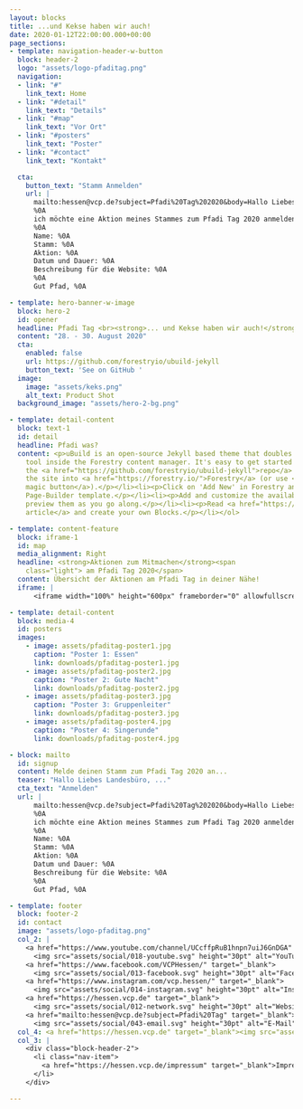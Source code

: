 ```yaml
---
layout: blocks
title: ...und Kekse haben wir auch!
date: 2020-01-12T22:00:00.000+00:00
page_sections:
- template: navigation-header-w-button
  block: header-2
  logo: "assets/logo-pfaditag.png"
  navigation:
  - link: "#"
    link_text: Home
  - link: "#detail"
    link_text: "Details"
  - link: "#map"
    link_text: "Vor Ort"
  - link: "#posters"
    link_text: "Poster"
  - link: "#contact"
    link_text: "Kontakt"

  cta:
    button_text: "Stamm Anmelden"
    url: |
      mailto:hessen@vcp.de?subject=Pfadi%20Tag%202020&body=Hallo Liebes Landesbüro,%0A
      %0A
      ich möchte eine Aktion meines Stammes zum Pfadi Tag 2020 anmelden. Dazu sind hier die wesentlichen Informationen für unsere Aktion.%0A
      %0A
      Name: %0A
      Stamm: %0A
      Aktion: %0A
      Datum und Dauer: %0A
      Beschreibung für die Website: %0A
      %0A
      Gut Pfad, %0A

- template: hero-banner-w-image
  block: hero-2
  id: opener
  headline: Pfadi Tag <br><strong>... und Kekse haben wir auch!</strong>
  content: "28. - 30. August 2020"
  cta:
    enabled: false
    url: https://github.com/forestryio/ubuild-jekyll
    button_text: 'See on GitHub '
  image:
    image: "assets/keks.png"
    alt_text: Product Shot
  background_image: "assets/hero-2-bg.png"

- template: detail-content
  block: text-1
  id: detail
  headline: Pfadi was? 
  content: <p>uBuild is an open-source Jekyll based theme that doubles as a builder
    tool inside the Forestry content manager. It's easy to get started!</p><ol><li><p>Fork
    the <a href="https://github.com/forestryio/ubuild-jekyll">repo</a> and import
    the site into <a href="https://forestry.io/">Forestry</a> (or use <a href="https://forestry.io/blog/ubuild-a-new-theme-for-static-sites-using-blocks#even-quicker-start">our
    magic button</a>).</p></li><li><p>Click on 'Add New' in Forestry and select the
    Page-Builder template.</p></li><li><p>Add and customize the available Blocks and
    preview them as you go along.</p></li><li><p>Read <a href="https://forestry.io/blog/ubuild-a-new-theme-for-static-sites-using-blocks/">our
    article</a> and create your own Blocks.</p></li></ol>

- template: content-feature
  block: iframe-1
  id: map
  media_alignment: Right
  headline: <strong>Aktionen zum Mitmachen</strong><span
    class="light"> am Pfadi Tag 2020</span>
  content: Übersicht der Aktionen am Pfadi Tag in deiner Nähe!
  iframe: |
      <iframe width="100%" height="600px" frameborder="0" allowfullscreen src="https://umap.openstreetmap.fr/de/map/pfaditag-2020_406434?scaleControl=false&miniMap=false&scrollWheelZoom=true&zoomControl=true&allowEdit=false&moreControl=false&searchControl=null&tilelayersControl=null&embedControl=null&datalayersControl=false&onLoadPanel=undefined&captionBar=false"></iframe>

- template: detail-content
  block: media-4
  id: posters
  images:
    - image: assets/pfaditag-poster1.jpg
      caption: "Poster 1: Essen"
      link: downloads/pfaditag-poster1.jpg
    - image: assets/pfaditag-poster2.jpg
      caption: "Poster 2: Gute Nacht"
      link: downloads/pfaditag-poster2.jpg
    - image: assets/pfaditag-poster3.jpg
      caption: "Poster 3: Gruppenleiter"
      link: downloads/pfaditag-poster3.jpg
    - image: assets/pfaditag-poster4.jpg
      caption: "Poster 4: Singerunde"
      link: downloads/pfaditag-poster4.jpg

- block: mailto
  id: signup
  content: Melde deinen Stamm zum Pfadi Tag 2020 an...
  teaser: "Hallo Liebes Landesbüro, ..."
  cta_text: "Anmelden"
  url: |
      mailto:hessen@vcp.de?subject=Pfadi%20Tag%202020&body=Hallo Liebes Landesbüro,%0A
      %0A
      ich möchte eine Aktion meines Stammes zum Pfadi Tag 2020 anmelden. Dazu sind hier die wesentlichen Informationen für unsere Aktion.%0A
      %0A
      Name: %0A
      Stamm: %0A
      Aktion: %0A
      Datum und Dauer: %0A
      Beschreibung für die Website: %0A
      %0A
      Gut Pfad, %0A

- template: footer
  block: footer-2
  id: contact
  image: "assets/logo-pfaditag.png"
  col_2: | 
    <a href="https://www.youtube.com/channel/UCcffpRuB1hnpn7uiJ6GnDGA" target="_blank">
      <img src="assets/social/018-youtube.svg" height="30pt" alt="YouTube" /></a> 
    <a href="https://www.facebook.com/VCPHessen/" target="_blank">
      <img src="assets/social/013-facebook.svg" height="30pt" alt="Facebook" /></a> 
    <a href="https://www.instagram.com/vcp.hessen/" target="_blank">
      <img src="assets/social/014-instagram.svg" height="30pt" alt="Instagram" /></a> 
    <a href="https://hessen.vcp.de" target="_blank">
      <img src="assets/social/012-network.svg" height="30pt" alt="Website" /></a>  
    <a href="mailto:hessen@vcp.de?subject=Pfadi%20Tag" target="_blank">
      <img src="assets/social/043-email.svg" height="30pt" alt="E-Mail" /></a> 
  col_4: <a href="https://hessen.vcp.de" target="_blank"><img src="assets/logo-vcp.png" width="100%" /></a>
  col_3: |
    <div class="block-header-2">
      <li class="nav-item">
        <a href="https://hessen.vcp.de/impressum" target="_blank">Impressum & Datenschutz</a>
      </li>
    </div>

---
```

